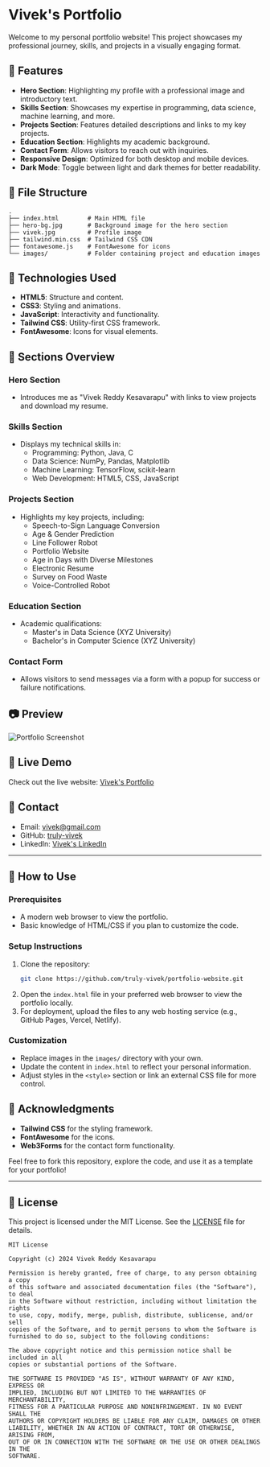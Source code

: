 # Vivek's Portfolio

Welcome to my personal portfolio website! This project showcases my professional journey, skills, and projects in a visually engaging format.

## 🌟 Features

- **Hero Section**: Highlighting my profile with a professional image and introductory text.
- **Skills Section**: Showcases my expertise in programming, data science, machine learning, and more.
- **Projects Section**: Features detailed descriptions and links to my key projects.
- **Education Section**: Highlights my academic background.
- **Contact Form**: Allows visitors to reach out with inquiries.
- **Responsive Design**: Optimized for both desktop and mobile devices.
- **Dark Mode**: Toggle between light and dark themes for better readability.

## 📁 File Structure

```plaintext
.
├── index.html        # Main HTML file
├── hero-bg.jpg       # Background image for the hero section
├── vivek.jpg         # Profile image
├── tailwind.min.css  # Tailwind CSS CDN
├── fontawesome.js    # FontAwesome for icons
└── images/           # Folder containing project and education images
```

## 🚀 Technologies Used

- **HTML5**: Structure and content.
- **CSS3**: Styling and animations.
- **JavaScript**: Interactivity and functionality.
- **Tailwind CSS**: Utility-first CSS framework.
- **FontAwesome**: Icons for visual elements.

## 📌 Sections Overview

### Hero Section
- Introduces me as "Vivek Reddy Kesavarapu" with links to view projects and download my resume.

### Skills Section
- Displays my technical skills in:
  - Programming: Python, Java, C
  - Data Science: NumPy, Pandas, Matplotlib
  - Machine Learning: TensorFlow, scikit-learn
  - Web Development: HTML5, CSS, JavaScript

### Projects Section
- Highlights my key projects, including:
  - Speech-to-Sign Language Conversion
  - Age & Gender Prediction
  - Line Follower Robot
  - Portfolio Website
  - Age in Days with Diverse Milestones
  - Electronic Resume
  - Survey on Food Waste
  - Voice-Controlled Robot

### Education Section
- Academic qualifications:
  - Master's in Data Science (XYZ University)
  - Bachelor's in Computer Science (XYZ University)

### Contact Form
- Allows visitors to send messages via a form with a popup for success or failure notifications.

## 📷 Preview
![Portfolio Screenshot](vivek.jpg)

## 🔗 Live Demo
Check out the live website: [Vivek's Portfolio](https://yourportfolio.com)

## 📧 Contact
- Email: [vivek@gmail.com]()
- GitHub: [truly-vivek](https://github.com/truly-vivek)
- LinkedIn: [Vivek's LinkedIn](https://linkedin.com/in/vivek76)

---

## 📖 How to Use

### Prerequisites
- A modern web browser to view the portfolio.
- Basic knowledge of HTML/CSS if you plan to customize the code.

### Setup Instructions
1. Clone the repository:
   ```bash
   git clone https://github.com/truly-vivek/portfolio-website.git
   ```
2. Open the `index.html` file in your preferred web browser to view the portfolio locally.
3. For deployment, upload the files to any web hosting service (e.g., GitHub Pages, Vercel, Netlify).

### Customization
- Replace images in the `images/` directory with your own.
- Update the content in `index.html` to reflect your personal information.
- Adjust styles in the `<style>` section or link an external CSS file for more control.

## 🙌 Acknowledgments

- **Tailwind CSS** for the styling framework.
- **FontAwesome** for the icons.
- **Web3Forms** for the contact form functionality.

Feel free to fork this repository, explore the code, and use it as a template for your portfolio!

---

## 📜 License

This project is licensed under the MIT License. See the [LICENSE](LICENSE) file for details.

```plaintext
MIT License

Copyright (c) 2024 Vivek Reddy Kesavarapu

Permission is hereby granted, free of charge, to any person obtaining a copy
of this software and associated documentation files (the "Software"), to deal
in the Software without restriction, including without limitation the rights
to use, copy, modify, merge, publish, distribute, sublicense, and/or sell
copies of the Software, and to permit persons to whom the Software is
furnished to do so, subject to the following conditions:

The above copyright notice and this permission notice shall be included in all
copies or substantial portions of the Software.

THE SOFTWARE IS PROVIDED "AS IS", WITHOUT WARRANTY OF ANY KIND, EXPRESS OR
IMPLIED, INCLUDING BUT NOT LIMITED TO THE WARRANTIES OF MERCHANTABILITY,
FITNESS FOR A PARTICULAR PURPOSE AND NONINFRINGEMENT. IN NO EVENT SHALL THE
AUTHORS OR COPYRIGHT HOLDERS BE LIABLE FOR ANY CLAIM, DAMAGES OR OTHER
LIABILITY, WHETHER IN AN ACTION OF CONTRACT, TORT OR OTHERWISE, ARISING FROM,
OUT OF OR IN CONNECTION WITH THE SOFTWARE OR THE USE OR OTHER DEALINGS IN THE
SOFTWARE.
```

